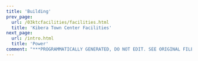 ```yaml
---
title: 'Building'
prev_page:
  url: /03ktcfacilities/facilities.html
  title: 'Kibera Town Center Facilities'
next_page:
  url: /intro.html
  title: 'Power'
comment: "***PROGRAMMATICALLY GENERATED, DO NOT EDIT. SEE ORIGINAL FILES IN /content***"
---
```

